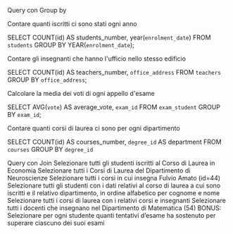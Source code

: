 Query con Group by

Contare quanti iscritti ci sono stati ogni anno

SELECT COUNT(id) AS students_number, year(`enrolment_date`) 
FROM `students` 
GROUP BY YEAR(`enrolment_date`);


Contare gli insegnanti che hanno l'ufficio nello stesso edificio

SELECT COUNT(id) AS teachers_number, `office_address` 
FROM `teachers` 
GROUP BY `office_address`;


Calcolare la media dei voti di ogni appello d'esame

SELECT AVG(`vote`) AS average_vote, `exam_id` 
FROM `exam_student` 
GROUP BY `exam_id`;


Contare quanti corsi di laurea ci sono per ogni dipartimento

SELECT COUNT(id) AS courses_number, `degree_id` AS department 
FROM `courses` 
GROUP BY `degree_id`

Query con Join
Selezionare tutti gli studenti iscritti al Corso di Laurea in Economia
Selezionare tutti i Corsi di Laurea del Dipartimento di Neuroscienze
Selezionare tutti i corsi in cui insegna Fulvio Amato (id=44)
Selezionare tutti gli studenti con i dati relativi al corso di laurea a cui sono iscritti e il relativo dipartimento, in ordine alfabetico per cognome e nome
Selezionare tutti i corsi di laurea con i relativi corsi e insegnanti
Selezionare tutti i docenti che insegnano nel Dipartimento di Matematica (54)
BONUS: Selezionare per ogni studente quanti tentativi d’esame ha sostenuto per superare ciascuno dei suoi esami